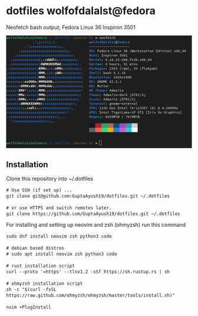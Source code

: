 # dotfiles wolfofdalalst@fedora
Neofetch bash output; Fedora Linux 36 Inspiron 3501

![](./images/neofetch.png)

## Installation
Clone this repository into ~/.dotfiles
```
# Use SSH (if set up) ...
git clone git@github.com:GuptaAyush19/dotfiles.git ~/.dotfiles

# or use HTTPS and switch remotes later.
git clone https://github.com/GuptaAyush19/dotfiles.git ~/.dotfiles
```
For installing and setting up neovim and zsh (ohmyzsh) run this command
```
sudo dnf install neovim zsh python3 code

# debian based distros
# sudo apt install neovim zsh python3 code

# rust installation script
curl --proto '=https' --tlsv1.2 -sSf https://sh.rustup.rs | sh

# ohmyzsh installation script
sh -c "$(curl -fsSL https://raw.github.com/ohmyzsh/ohmyzsh/master/tools/install.sh)"

nvim +PlugInstall
```
